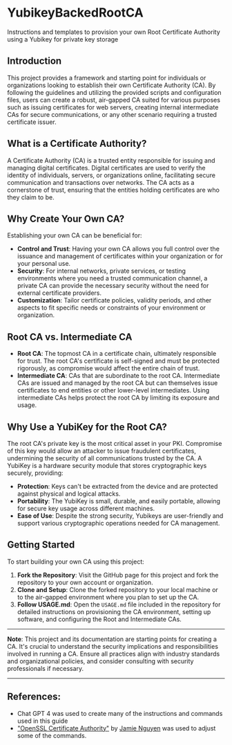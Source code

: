 # YubikeyBackedRootCA
Instructions and templates to provision your own Root Certificate Authority using a Yubikey for private key storage

## Introduction

This project provides a framework and starting point for individuals or organizations looking to establish their own Certificate Authority (CA). By following the guidelines and utilizing the provided scripts and configuration files, users can create a robust, air-gapped CA suited for various purposes such as issuing certificates for web servers, creating internal intermediate CAs for secure communications, or any other scenario requiring a trusted certificate issuer.

## What is a Certificate Authority?

A Certificate Authority (CA) is a trusted entity responsible for issuing and managing digital certificates. Digital certificates are used to verify the identity of individuals, servers, or organizations online, facilitating secure communication and transactions over networks. The CA acts as a cornerstone of trust, ensuring that the entities holding certificates are who they claim to be.

## Why Create Your Own CA?

Establishing your own CA can be beneficial for:

- **Control and Trust**: Having your own CA allows you full control over the issuance and management of certificates within your organization or for your personal use.
- **Security**: For internal networks, private services, or testing environments where you need a trusted communication channel, a private CA can provide the necessary security without the need for external certificate providers.
- **Customization**: Tailor certificate policies, validity periods, and other aspects to fit specific needs or constraints of your environment or organization.

## Root CA vs. Intermediate CA

- **Root CA**: The topmost CA in a certificate chain, ultimately responsible for trust. The root CA's certificate is self-signed and must be protected rigorously, as compromise would affect the entire chain of trust.
- **Intermediate CA**: CAs that are subordinate to the root CA. Intermediate CAs are issued and managed by the root CA but can themselves issue certificates to end entities or other lower-level intermediates. Using intermediate CAs helps protect the root CA by limiting its exposure and usage.

## Why Use a YubiKey for the Root CA?

The root CA's private key is the most critical asset in your PKI. Compromise of this key would allow an attacker to issue fraudulent certificates, undermining the security of all communications trusted by the CA. A YubiKey is a hardware security module that stores cryptographic keys securely, providing:

- **Protection**: Keys can't be extracted from the device and are protected against physical and logical attacks.
- **Portability**: The YubiKey is small, durable, and easily portable, allowing for secure key usage across different machines.
- **Ease of Use**: Despite the strong security, Yubikeys are user-friendly and support various cryptographic operations needed for CA management.

## Getting Started

To start building your own CA using this project:

1. **Fork the Repository**: Visit the GitHub page for this project and fork the repository to your own account or organization.
2. **Clone and Setup**: Clone the forked repository to your local machine or to the air-gapped environment where you plan to set up the CA.
3. **Follow USAGE.md**: Open the `USAGE.md` file included in the repository for detailed instructions on provisioning the CA environment, setting up software, and configuring the Root and Intermediate CAs.

---

**Note**: This project and its documentation are starting points for creating a CA. It's crucial to understand the security implications and responsibilities involved in running a CA. Ensure all practices align with industry standards and organizational policies, and consider consulting with security professionals if necessary.

---

## References:

* Chat GPT 4 was used to create many of the instructions and commands used in this guide
* ["OpenSSL Certificate Authority"](https://jamielinux.com/docs/openssl-certificate-authority/introduction.html)
  by [Jamie Nguyen](https://jamielinux.com/docs/openssl-certificate-authority/introduction.html) 
  was used to adjust some of the commands.
